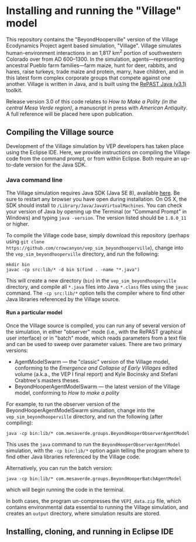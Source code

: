 # Installing and running the "Village" model
This repository contains the "BeyondHooperville" version of the Village Ecodynamics Project agent based simulation, "Village". Village simulates human-environment interactions in an 1,817 km<sup>2</sup> portion of southwestern Colorado over from AD 600–1300. In the simulation, agents—representing ancestral Pueblo farm families—farm maize, hunt for deer, rabbits, and hares, raise turkeys, trade maize and protein, marry, have children, and in this latest form complex corporate groups that compete against one another. Village is written in Java, and is built using the [RePAST Java (v3.1)](http://repast.sourceforge.net/repast_3/index.html) toolkit.

Release version 3.0 of this code relates to *How to Make a Polity (in the central Mesa Verde region)*, a manuscript in press with *American Antiquity*. A full reference will be placed here upon publication.

## Compiling the Village source
Development of the Village simulation by VEP developers has taken place using the Eclipse IDE. Here, we provide instructions on compiling the Village code from the command prompt, or from within Eclipse. Both require an up-to-date version for the Java SDK.

### Java command line
The Village simulation requires Java SDK (Java SE 8), available [here](http://www.oracle.com/technetwork/java/javase/downloads/index.html). Be sure to restart any browser you have open during installation. On OS X, the SDK should install to `/Library/Java/JavaVirtualMachines`. You can check your version of Java by opening up the Terminal (or "Command Prompt" in Windows) and typing `java -version`. The version listed should be `1.8.0_11` or higher.

To compile the Village code base, simply download this repository (perhaps using `git clone https://github.com/crowcanyon/vep_sim_beyondhooperville`), change into the `vep_sim_beyondhooperville` directory, and run the following:
```
mkdir bin
javac -cp src:lib/* -d bin $(find . -name "*.java")
```
This will create a new directory (`bin`) in the `vep_sim_beyondhooperville` directory, and compile all `*.java` files into Java `*.class` files using the `javac` command. The `-cp src:lib/*` option tells the compiler where to find other Java libraries referenced by the Village source.

#### Run a particular model
Once the Village source is compiled, you can run any of several version of the simulation, in either "observer" mode (i.e., with the RePAST graphical user interface) or in "batch" mode, which reads parameters from a text file and can be used to sweep over parameter values. There are two primary versions:
- AgentModelSwarm — the "classic" version of the Village model, conforming to the *Emergence and Collapse of Early Villages* edited volume (a.k.a., the VEP I final report) and Kyle Bocinsky and Stefani Crabtree's masters theses.
- BeyondHooperAgentModelSwarm — the latest version of the Village model, conforming to *How to make a polity*

For example, to run the observer version of the BeyondHooperAgentModelSwarm simulation, change into the `vep_sim_beyondhooperville` directory, and run the following (after compiling):
```
java -cp bin:lib/* com.mesaverde.groups.BeyondHooperObserverAgentModel
```
This uses the `java` command to run the `BeyondHooperObserverAgentModel` simulation, with the  `-cp bin:lib/*` option again telling the program where to find other Java libraries referenced by the Village code.

Alternatively, you can run the batch version:
```
java -cp bin:lib/* com.mesaverde.groups.BeyondHooperBatchAgentModel
```
which will begin running the code in the terminal.

In both cases, the program un-compresses the `VEPI_data.zip` file, which contains environmental data essential to running the Village simulation, and creates an `output` directory, where simulation results are stored.

## Installing, cloning, and running in Eclipse IDE
